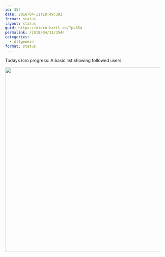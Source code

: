 ```yaml
---
id: 354
date: 2018-04-11T18:49:39Z
format: status
layout: status
guid: https://micro.hartl.co/?p=354
permalink: /2018/04/11/354/
categories:
  - Allgemein
format: status
---
```

Todays Icro progress: A basic list showing followed users.

<img src="https://micro.hartl.co/wp-content/uploads/2018/04/7cbedcac1a834d99bafb0636ac081608.jpg" width="600" height="600" />